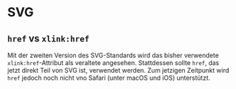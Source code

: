 # SVG

## `href` vs `xlink:href`
Mit der zweiten Version des SVG-Standards wird das bisher verwendete `xlink:href`-Attribut als veraltete angesehen. Stattdessen sollte `href`, das jetzt direkt Teil von SVG ist, verwendet werden. Zum jetzigen Zeitpunkt wird `href` jedoch noch nicht vno Safari (unter macOS und iOS) unterstützt.
